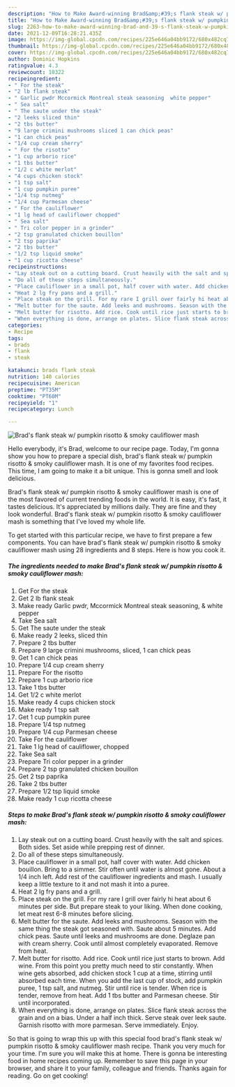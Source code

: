 ```yaml
---
description: "How to Make Award-winning Brad&amp;#39;s flank steak w/ pumpkin risotto &amp;amp; smoky cauliflower mash"
title: "How to Make Award-winning Brad&amp;#39;s flank steak w/ pumpkin risotto &amp;amp; smoky cauliflower mash"
slug: 2263-how-to-make-award-winning-brad-and-39-s-flank-steak-w-pumpkin-risotto-and-amp-smoky-cauliflower-mash
date: 2021-12-09T16:28:21.435Z
image: https://img-global.cpcdn.com/recipes/225e646a04bb9172/680x482cq70/brads-flank-steak-w-pumpkin-risotto-smoky-cauliflower-mash-recipe-main-photo.jpg
thumbnail: https://img-global.cpcdn.com/recipes/225e646a04bb9172/680x482cq70/brads-flank-steak-w-pumpkin-risotto-smoky-cauliflower-mash-recipe-main-photo.jpg
cover: https://img-global.cpcdn.com/recipes/225e646a04bb9172/680x482cq70/brads-flank-steak-w-pumpkin-risotto-smoky-cauliflower-mash-recipe-main-photo.jpg
author: Dominic Hopkins
ratingvalue: 4.3
reviewcount: 10322
recipeingredient:
- " For the steak"
- "2 lb flank steak"
- " Garlic pwdr Mccormick Montreal steak seasoning  white pepper"
- " Sea salt"
- " The saute under the steak"
- "2 leeks sliced thin"
- "2 tbs butter"
- "9 large crimini mushrooms sliced 1 can chick peas"
- "1 can chick peas"
- "1/4 cup cream sherry"
- " For the risotto"
- "1 cup arborio rice"
- "1 tbs butter"
- "1/2 c white merlot"
- "4 cups chicken stock"
- "1 tsp salt"
- "1 cup pumpkin puree"
- "1/4 tsp nutmeg"
- "1/4 cup Parmesan cheese"
- " For the cauliflower"
- "1 lg head of cauliflower chopped"
- " Sea salt"
- " Tri color pepper in a grinder"
- "2 tsp granulated chicken bouillon"
- "2 tsp paprika"
- "2 tbs butter"
- "1/2 tsp liquid smoke"
- "1 cup ricotta cheese"
recipeinstructions:
- "Lay steak out on a cutting board. Crust heavily with the salt and spices. Both sides. Set aside while prepping rest of dinner."
- "Do all of these steps simultaneously."
- "Place cauliflower in a small pot, half cover with water. Add chicken bouillon. Bring to a simmer. Stir often until water is almost gone. About a 1/4 inch left. Add rest of the cauliflower ingredients and mash. I usually keep a little texture to it and not mash it into a puree."
- "Heat 2 lg fry pans and a grill."
- "Place steak on the grill. For my rare I grill over fairly hi heat about 6 minutes per side. But prepare steak to your liking. When done cooking, let meat rest 6-8 minutes before slicing."
- "Melt butter for the saute. Add leeks and mushrooms. Season with the same thing the steak got seasoned with. Saute about 5 minutes. Add chick peas. Saute until leeks and mushrooms are done. Deglaze pan with cream sherry. Cook until almost completely evaporated. Remove from heat."
- "Melt butter for risotto. Add rice. Cook until rice just starts to brown. Add wine. From this point you pretty much need to stir constantly. When wine gets absorbed, add chicken stock 1 cup at a time, stirring until absorbed each time. When you add the last cup of stock, add pumpkin puree, 1 tsp salt, and nutmeg. Stir until rice is tender. When rice is tender, remove from heat. Add 1 tbs butter and Parmesan cheese. Stir until incorporated."
- "When everything is done, arrange on plates. Slice flank steak across the grain and on a bias. Under a half inch thick. Serve steak over leek saute. Garnish risotto with more parmesan. Serve immediately. Enjoy."
categories:
- Recipe
tags:
- brads
- flank
- steak

katakunci: brads flank steak 
nutrition: 140 calories
recipecuisine: American
preptime: "PT35M"
cooktime: "PT60M"
recipeyield: "1"
recipecategory: Lunch

---
```



![Brad&#39;s flank steak w/ pumpkin risotto &amp; smoky cauliflower mash](https://img-global.cpcdn.com/recipes/225e646a04bb9172/680x482cq70/brads-flank-steak-w-pumpkin-risotto-smoky-cauliflower-mash-recipe-main-photo.jpg)

Hello everybody, it's Brad, welcome to our recipe page. Today, I'm gonna show you how to prepare a special dish, brad&#39;s flank steak w/ pumpkin risotto &amp; smoky cauliflower mash. It is one of my favorites food recipes. This time, I am going to make it a bit unique. This is gonna smell and look delicious.

Brad&#39;s flank steak w/ pumpkin risotto &amp; smoky cauliflower mash is one of the most favored of current trending foods in the world. It is easy, it's fast, it tastes delicious. It's appreciated by millions daily. They are fine and they look wonderful. Brad&#39;s flank steak w/ pumpkin risotto &amp; smoky cauliflower mash is something that I've loved my whole life.




To get started with this particular recipe, we have to first prepare a few components. You can have brad&#39;s flank steak w/ pumpkin risotto &amp; smoky cauliflower mash using 28 ingredients and 8 steps. Here is how you cook it.

<!--inarticleads1-->

##### The ingredients needed to make Brad&#39;s flank steak w/ pumpkin risotto &amp; smoky cauliflower mash:

1. Get  For the steak
1. Get 2 lb flank steak
1. Make ready  Garlic pwdr, Mccormick Montreal steak seasoning, &amp; white pepper
1. Take  Sea salt
1. Get  The saute under the steak
1. Make ready 2 leeks, sliced thin
1. Prepare 2 tbs butter
1. Prepare 9 large crimini mushrooms, sliced, 1 can chick peas
1. Get 1 can chick peas
1. Prepare 1/4 cup cream sherry
1. Prepare  For the risotto
1. Prepare 1 cup arborio rice
1. Take 1 tbs butter
1. Get 1/2 c white merlot
1. Make ready 4 cups chicken stock
1. Make ready 1 tsp salt
1. Get 1 cup pumpkin puree
1. Prepare 1/4 tsp nutmeg
1. Prepare 1/4 cup Parmesan cheese
1. Take  For the cauliflower
1. Take 1 lg head of cauliflower, chopped
1. Take  Sea salt
1. Prepare  Tri color pepper in a grinder
1. Prepare 2 tsp granulated chicken bouillon
1. Get 2 tsp paprika
1. Take 2 tbs butter
1. Prepare 1/2 tsp liquid smoke
1. Make ready 1 cup ricotta cheese




<!--inarticleads2-->

##### Steps to make Brad&#39;s flank steak w/ pumpkin risotto &amp; smoky cauliflower mash:

1. Lay steak out on a cutting board. Crust heavily with the salt and spices. Both sides. Set aside while prepping rest of dinner.
1. Do all of these steps simultaneously.
1. Place cauliflower in a small pot, half cover with water. Add chicken bouillon. Bring to a simmer. Stir often until water is almost gone. About a 1/4 inch left. Add rest of the cauliflower ingredients and mash. I usually keep a little texture to it and not mash it into a puree.
1. Heat 2 lg fry pans and a grill.
1. Place steak on the grill. For my rare I grill over fairly hi heat about 6 minutes per side. But prepare steak to your liking. When done cooking, let meat rest 6-8 minutes before slicing.
1. Melt butter for the saute. Add leeks and mushrooms. Season with the same thing the steak got seasoned with. Saute about 5 minutes. Add chick peas. Saute until leeks and mushrooms are done. Deglaze pan with cream sherry. Cook until almost completely evaporated. Remove from heat.
1. Melt butter for risotto. Add rice. Cook until rice just starts to brown. Add wine. From this point you pretty much need to stir constantly. When wine gets absorbed, add chicken stock 1 cup at a time, stirring until absorbed each time. When you add the last cup of stock, add pumpkin puree, 1 tsp salt, and nutmeg. Stir until rice is tender. When rice is tender, remove from heat. Add 1 tbs butter and Parmesan cheese. Stir until incorporated.
1. When everything is done, arrange on plates. Slice flank steak across the grain and on a bias. Under a half inch thick. Serve steak over leek saute. Garnish risotto with more parmesan. Serve immediately. Enjoy.




So that is going to wrap this up with this special food brad&#39;s flank steak w/ pumpkin risotto &amp; smoky cauliflower mash recipe. Thank you very much for your time. I'm sure you will make this at home. There is gonna be interesting food in home recipes coming up. Remember to save this page in your browser, and share it to your family, colleague and friends. Thanks again for reading. Go on get cooking!
